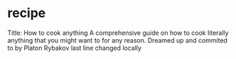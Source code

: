 # recipe
Title: How to cook anything
A comprehensive guide on how to cook literally anything that you might want to for any reason.
Dreamed up and commited to by Platon Rybakov
last line changed locally